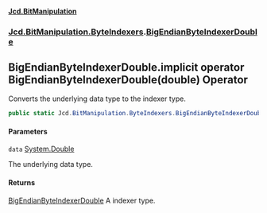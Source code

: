 #### [Jcd.BitManipulation](index.md 'index')
### [Jcd.BitManipulation.ByteIndexers](Jcd.BitManipulation.ByteIndexers.md 'Jcd.BitManipulation.ByteIndexers').[BigEndianByteIndexerDouble](Jcd.BitManipulation.ByteIndexers.BigEndianByteIndexerDouble.md 'Jcd.BitManipulation.ByteIndexers.BigEndianByteIndexerDouble')

## BigEndianByteIndexerDouble.implicit operator BigEndianByteIndexerDouble(double) Operator

Converts the underlying data type to the indexer type.

```csharp
public static Jcd.BitManipulation.ByteIndexers.BigEndianByteIndexerDouble implicit operator BigEndianByteIndexerDouble(double data);
```
#### Parameters

<a name='Jcd.BitManipulation.ByteIndexers.BigEndianByteIndexerDouble.op_ImplicitJcd.BitManipulation.ByteIndexers.BigEndianByteIndexerDouble(double).data'></a>

`data` [System.Double](https://docs.microsoft.com/en-us/dotnet/api/System.Double 'System.Double')

The underlying data type.

#### Returns
[BigEndianByteIndexerDouble](Jcd.BitManipulation.ByteIndexers.BigEndianByteIndexerDouble.md 'Jcd.BitManipulation.ByteIndexers.BigEndianByteIndexerDouble')
A indexer type.